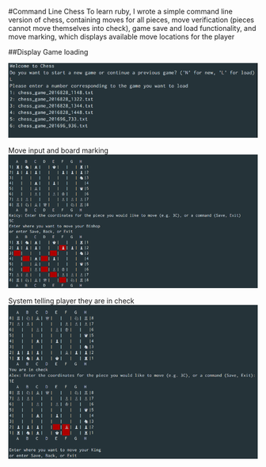 #Command Line Chess
To learn ruby, I wrote a simple command line version of chess, containing moves for all pieces, move verification (pieces cannot move themselves into check), game save and load functionality, and move marking, which displays available move locations for the player 

##Display 
Game loading

![alt-tag](https://github.com/alexandersmanning/Chess/blob/master/images/load_screen.png)

Move input and board marking
![alt-tag](https://github.com/alexandersmanning/Chess/blob/master/images/available_moves.png)

System telling player they are in check
![alt-tag](https://github.com/alexandersmanning/Chess/blob/master/images/in_check.png)


